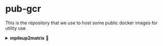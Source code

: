 # pub-gcr
This is the repository that we use to host some public docker images for utility use

<details>
  <summary><b>mpileup2matrix</b> &#x1F4D9; </summary>
  
  ### What does it do?

  ### How to run it?
  1. Install docker (if you haven't done it)
  2. Install git (if you haven't done it)
  3. Run `git clone` of this repository:
     ```bash
     git clone 
</details>
